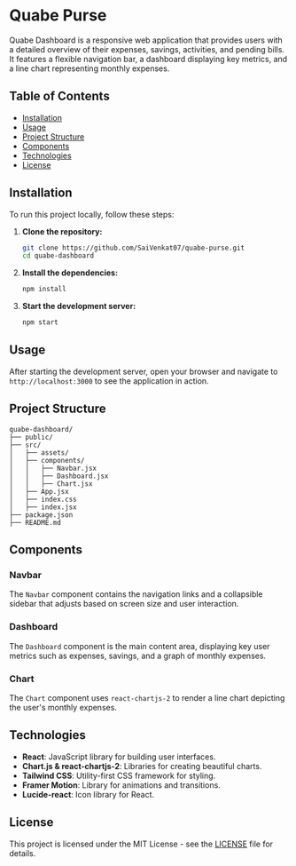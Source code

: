 # Quabe Purse

Quabe Dashboard is a responsive web application that provides users with a detailed overview of their expenses, savings, activities, and pending bills. It features a flexible navigation bar, a dashboard displaying key metrics, and a line chart representing monthly expenses.

## Table of Contents

- [Installation](#installation)
- [Usage](#usage)
- [Project Structure](#project-structure)
- [Components](#components)
- [Technologies](#technologies)
- [License](#license)

## Installation

To run this project locally, follow these steps:

1. **Clone the repository:**
   ```bash
   git clone https://github.com/SaiVenkat07/quabe-purse.git
   cd quabe-dashboard
   ```

2. **Install the dependencies:**
   ```bash
   npm install
   ```

3. **Start the development server:**
   ```bash
   npm start
   ```

## Usage

After starting the development server, open your browser and navigate to `http://localhost:3000` to see the application in action.

## Project Structure

```
quabe-dashboard/
├── public/
├── src/
│   ├── assets/
│   ├── components/
│   │   ├── Navbar.jsx
│   │   ├── Dashboard.jsx
│   │   ├── Chart.jsx
│   ├── App.jsx
│   ├── index.css
│   ├── index.jsx
├── package.json
├── README.md
```

## Components

### Navbar

The `Navbar` component contains the navigation links and a collapsible sidebar that adjusts based on screen size and user interaction.

### Dashboard

The `Dashboard` component is the main content area, displaying key user metrics such as expenses, savings, and a graph of monthly expenses.

### Chart

The `Chart` component uses `react-chartjs-2` to render a line chart depicting the user's monthly expenses.

## Technologies

- **React**: JavaScript library for building user interfaces.
- **Chart.js & react-chartjs-2**: Libraries for creating beautiful charts.
- **Tailwind CSS**: Utility-first CSS framework for styling.
- **Framer Motion**: Library for animations and transitions.
- **Lucide-react**: Icon library for React.

## License

This project is licensed under the MIT License - see the [LICENSE](LICENSE) file for details.
```